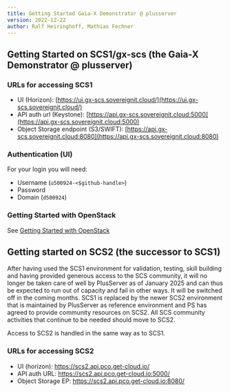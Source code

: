 ```yaml
---
title: Getting Started Gaia-X Demonstrator @ plusserver
version: 2022-12-22
author: Ralf Heiringhoff, Mathias Fechner
---
```


## Getting Started on SCS1/gx-scs (the Gaia-X Demonstrator @ plusserver)

### URLs for accessing SCS1

- UI (Horizon): [https://ui.gx-scs.sovereignit.cloud/](https://ui.gx-scs.sovereignit.cloud/)
- API auth url (Keystone): [https://api.gx-scs.sovereignit.cloud:5000](https://api.gx-scs.sovereignit.cloud:5000)
- Object Storage endpoint (S3/SWIFT): [https://api.gx-scs.sovereignit.cloud:8080](https://api.gx-scs.sovereignit.cloud:8080)

### Authentication (UI)

For your login you will need:

- Username (`u500924-<$github-handle>`)
- Password
- Domain (`d500924`)

### Getting Started with OpenStack

See [Getting Started with OpenStack](./getting-started-openstack.md)

## Getting started on SCS2 (the successor to SCS1)

After having used the SCS1 environment for validation, testing,
skill building and having provided generous access to the SCS community,
it will no longer be taken care of well by PlusServer as of January 2025
and can thus be expected to run out of capacity and fail in other ways.
It will be switched off in the coming months.
SCS1 is replaced by the newer SCS2 environment that is maintained by
PlusServer as reference environment and PS has agreed to provide community
resources on SCS2. All SCS community activities that continue to be needed
should move to SCS2.

Access to SCS2 is handled in the same way as to SCS1.

### URLs for accessing SCS2

- UI (horizon): <https://scs2.api.pco.get-cloud.io/>
- API auth URL: <https://scs2.api.pco.get-cloud.io:5000/>
- Object Storage EP: <https://scs2.api.pco.get-cloud.io:8080/>
